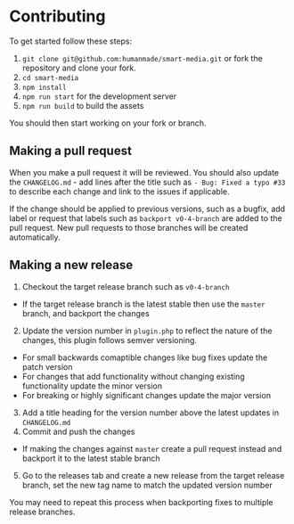 # Contributing

To get started follow these steps:

1. `git clone git@github.com:humanmade/smart-media.git` or fork the repository and clone your fork.
1. `cd smart-media`
1. `npm install`
1. `npm run start` for the development server
1. `npm run build` to build the assets

You should then start working on your fork or branch.

## Making a pull request

When you make a pull request it will be reviewed. You should also update the `CHANGELOG.md` - add lines after the title such as `- Bug: Fixed a typo #33` to describe each change and link to the issues if applicable.

If the change should be applied to previous versions, such as a bugfix, add label or request that labels such as `backport v0-4-branch` are added to the pull request. New pull requests to those branches will be created automatically.

## Making a new release


1. Checkout the target release branch such as `v0-4-branch`
  - If the target release branch is the latest stable then use the `master` branch, and backport the changes
2. Update the version number in `plugin.php` to reflect the nature of the changes, this plugin follows semver versioning.
  - For small backwards comaptible changes like bug fixes update the patch version
  - For changes that add functionality without changing existing functionality update the minor version
  - For breaking or highly significant changes update the major version
3. Add a title heading for the version number above the latest updates in `CHANGELOG.md`
4. Commit and push the changes
  - If making the changes against `master` create a pull request instead and backport it to the latest stable branch
5. Go to the releases tab and create a new release from the target release branch, set the new tag name to match the updated version number

You may need to repeat this process when backporting fixes to multiple release branches.

